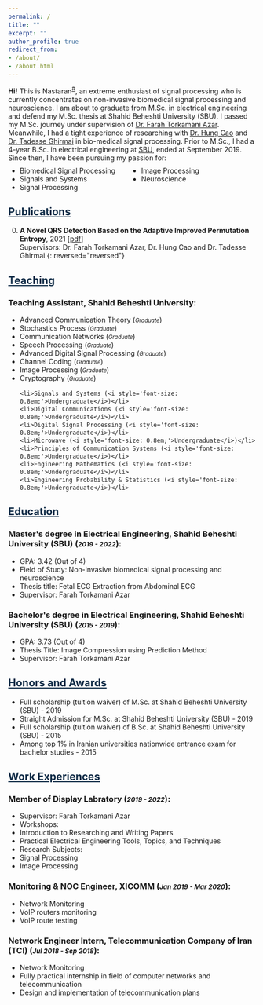 ```yaml
---
permalink: /
title: ""
excerpt: ""
author_profile: true
redirect_from:
- /about/
- /about.html
---
```


<style>
    .farsi {
        font-family: PERSWEB;
        font-weight: bold;
        font-size: 11pt;
    }

    .header-color {
        color: #0f2b46;
    }

    .twocol {
        columns: 2
    }
</style>

**Hi!** This is Nastaran<sup><a href="#fullname" onclick="toggle_visibility('fullname');">#</a></sup>, an extreme
enthusiast of
signal processing who is currently concentrates on non-invasive biomedical signal processing and neuroscience.
I am about to graduate from M.Sc. in electrical engineering and defend my M.Sc. thesis at Shahid Beheshti University
(SBU).
I passed my M.Sc. journey under supervision of [Dr. Farah Torkamani Azar](https://ece.sbu.ac.ir/~f-torkamani).
Meanwhile,
I had a tight experience of researching with [Dr. Hung Cao](https://engineering.uci.edu/users/hung-cao) and
[Dr. Tadesse Ghirmai](https://www.uwb.edu/engineering-math/faculty/electrical-engineering/tghirmai) in bio-medical
signal processing.
Prior to M.Sc., I had a 4-year B.Sc. in electrical engineering at [SBU](https://www.sbu.ac.ir/), ended at September
2019.
Since then, I have been pursuing my passion for:

<ul class='twocol' style="margin-top: -1%;" markdown='1'>
    <li> Biomedical Signal Processing</li>
    <li> Signals and Systems</li>
    <li> Signal Processing</li>
    <li> Image Processing</li>
    <li> Neuroscience</li>
</ul>

<p id="fullname" style="display: none;"><sup>#
        my full name is <i>Nastaran Mansourian</i> (in Persian: <span class='farsi'>نسترن منصوریان</span>), and here is
        my voice pronouncing my name:
        <span><audio id="player" src="files/name.ogg"></audio>
            <img src="/images/speaker.png" style="width:20px; cursor:pointer;"
                onclick="document.getElementById('player').play()"></span></sup></p>

<script>
    function toggle_visibility(id) {
        var e = document.getElementById(id);
        if (e.style.display == 'block')
            e.style.display = 'none';
        else
            e.style.display = 'block';
    }
</script>


<a href="/publications" class='header-color'>Publications</a>
----
0. **A Novel QRS Detection Based on the Adaptive Improved Permutation Entropy**, 2021 [[pdf](papers/qrs-detection.pdf)]
<br>Supervisors: Dr. Farah Torkamani Azar, Dr. Hung Cao and Dr. Tadesse Ghirmai
{: reversed="reversed"}


<a href="/teaching" class='header-color'>Teaching</a>
----
### Teaching Assistant, Shahid Beheshti University:
<ul markdown='1'>
    <li>Advanced Communication Theory (<i style='font-size: 0.8em;'>Graduate</i>)</li>
    <li>Stochastics Process (<i style='font-size: 0.8em;'>Graduate</i>)</li>
    <li>Communication Networks (<i style='font-size: 0.8em;'>Graduate</i>)</li>
    <li>Speech Processing (<i style='font-size: 0.8em;'>Graduate</i>)</li>
    <li>Advanced Digital Signal Processing (<i style='font-size: 0.8em;'>Graduate</i>)</li>
    <li>Channel Coding (<i style='font-size: 0.8em;'>Graduate</i>)</li>
    <li>Image Processing (<i style='font-size: 0.8em;'>Graduate</i>)</li>
    <li>Cryptography (<i style='font-size: 0.8em;'>Graduate</i>)</li>

    <li>Signals and Systems (<i style='font-size: 0.8em;'>Undergraduate</i>)</li>
    <li>Digital Communications (<i style='font-size: 0.8em;'>Undergraduate</i>)</li>
    <li>Digital Signal Processing (<i style='font-size: 0.8em;'>Undergraduate</i>)</li>
    <li>Microwave (<i style='font-size: 0.8em;'>Undergraduate</i>)</li>
    <li>Principles of Communication Systems (<i style='font-size: 0.8em;'>Undergraduate</i>)</li>
    <li>Engineering Mathematics (<i style='font-size: 0.8em;'>Undergraduate</i>)</li>
    <li>Engineering Probability & Statistics (<i style='font-size: 0.8em;'>Undergraduate</i>)</li>
</ul>


<a href="/education" class='header-color'>Education</a>
----
### Master's degree in Electrical Engineering, Shahid Beheshti University (SBU) (<i style='font-size: 0.8em;'>2019 - 2022</i>):
<ul markdown='1'>
    <li>GPA: 3.42 (Out of 4)</li>
    <li>Field of Study: Non-invasive biomedical signal processing and neuroscience</li>
    <li>Thesis title: Fetal ECG Extraction from Abdominal ECG</li>
    <li>Supervisor: Farah Torkamani Azar</li>
</ul>

### Bachelor's degree in Electrical Engineering, Shahid Beheshti University (SBU) (<i style='font-size: 0.8em;'>2015 - 2019</i>):
<ul markdown='1'>
    <li>GPA: 3.73 (Out of 4)</li>
    <li>Thesis Title: Image Compression using Prediction Method</li>
    <li>Supervisor: Farah Torkamani Azar</li>
</ul>


<a href="/honors" class='header-color'>Honors and Awards</a>
----
- Full scholarship (tuition waiver) of M.Sc. at Shahid Beheshti University (SBU) - 2019
- Straight Admission for M.Sc. at Shahid Beheshti University (SBU) - 2019
- Full scholarship (tuition waiver) of B.Sc. at Shahid Beheshti University (SBU) - 2015
- Among top 1% in Iranian universities nationwide entrance exam for bachelor studies - 2015


<a href="/experiences" class='header-color'>Work Experiences</a>
----
### Member of Display Labratory (<i style='font-size: 0.8em;'>2019 - 2022</i>):
<ul markdown='1'>
<li>Supervisor: Farah Torkamani Azar</li>
<li>Workshops:</li>
<li>    Introduction to Researching and Writing Papers</li>
<li>    Practical Electrical Engineering Tools, Topics, and Techniques</li>
<li>Research Subjects:</li>
<li>    Signal Processing</li>
<li>    Image Processing</li>
</ul>

### Monitoring & NOC Engineer, XICOMM (<i style='font-size: 0.8em;'>Jan 2019 - Mar 2020</i>):
<ul markdown='1'>
<li>Network Monitoring</li>
<li>VoIP routers monitoring</li>
<li>VoIP route testing</li>
</ul>

###  Network Engineer Intern, Telecommunication Company of Iran (TCI) (<i style='font-size: 0.8em;'>Jul 2018 - Sep 2018</i>):
<ul markdown='1'>
<li>Network Monitoring</li>
<li>Fully practical internship in field of computer networks and telecommunication</li>
<li>Design and implementation of telecommunication plans</li>
</ul>
